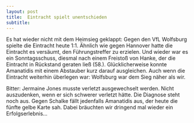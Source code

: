 ```yaml
---
layout: post
title:  Eintracht spielt unentschieden
subtitle:  
---
```


Es hat wieder nicht mit dem Heimsieg geklappt: Gegen den VfL Wolfsburg spielte die Eintracht heute 1:1. Ähnlich wie gegen Hannover hatte die Eintracht es versäumt, den Führungstreffer zu erzielen. Und wieder war es ein Sonntagsschuss, diesmal nach einem Freistoß von Hanke, der die Eintracht in Rückstand geraten ließ (58.). Glücklicherweise konnte Amanatidis mit einem Abstauber kurz darauf ausgleichen. Auch wenn die Eintracht weiterhin überlegen war: Wolfsburg war dem Sieg näher als wir.

Bitter: Jermaine Jones musste verletzt ausgewechselt werden. Nicht auszudenken, wenn er sich schwerer verletzt hätte. Die Diagnose steht noch aus. Gegen Schalke fällt jedenfalls Amanatidis aus, der heute die fünfte gelbe Karte sah. Dabei bräuchten wir dringend mal wieder ein Erfolgserlebnis...
